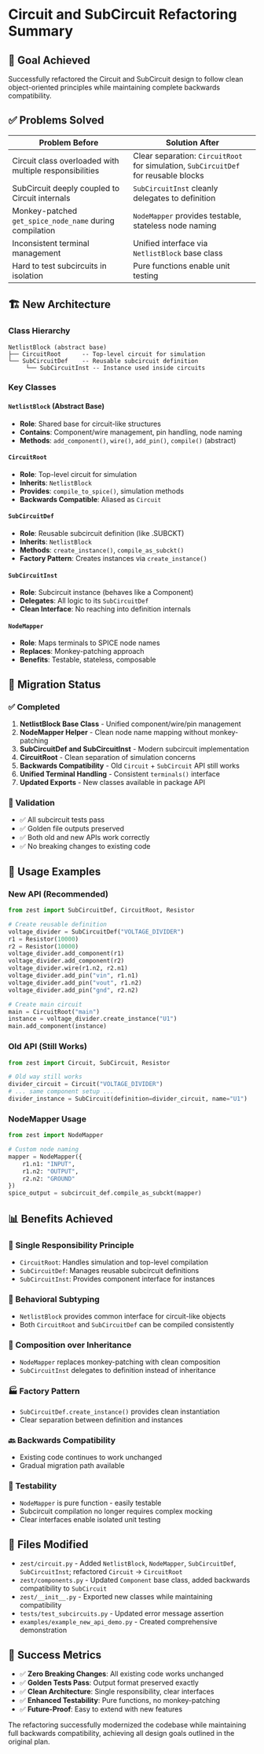 # Circuit and SubCircuit Refactoring Summary

## 🎯 Goal Achieved

Successfully refactored the Circuit and SubCircuit design to follow clean object-oriented principles while maintaining complete backwards compatibility.

## ✅ Problems Solved

| **Problem Before** | **Solution After** |
|-------------------|-------------------|
| Circuit class overloaded with multiple responsibilities | Clear separation: `CircuitRoot` for simulation, `SubCircuitDef` for reusable blocks |
| SubCircuit deeply coupled to Circuit internals | `SubCircuitInst` cleanly delegates to definition |
| Monkey-patched `get_spice_node_name` during compilation | `NodeMapper` provides testable, stateless node naming |
| Inconsistent terminal management | Unified interface via `NetlistBlock` base class |
| Hard to test subcircuits in isolation | Pure functions enable unit testing |

## 🏗️ New Architecture

### Class Hierarchy
```
NetlistBlock (abstract base)
├── CircuitRoot      -- Top-level circuit for simulation  
└── SubCircuitDef    -- Reusable subcircuit definition
     └── SubCircuitInst -- Instance used inside circuits
```

### Key Classes

#### `NetlistBlock` (Abstract Base)
- **Role**: Shared base for circuit-like structures
- **Contains**: Component/wire management, pin handling, node naming
- **Methods**: `add_component()`, `wire()`, `add_pin()`, `compile()` (abstract)

#### `CircuitRoot` 
- **Role**: Top-level circuit for simulation
- **Inherits**: `NetlistBlock`
- **Provides**: `compile_to_spice()`, simulation methods
- **Backwards Compatible**: Aliased as `Circuit`

#### `SubCircuitDef`
- **Role**: Reusable subcircuit definition (like .SUBCKT)
- **Inherits**: `NetlistBlock` 
- **Methods**: `create_instance()`, `compile_as_subckt()`
- **Factory Pattern**: Creates instances via `create_instance()`

#### `SubCircuitInst`
- **Role**: Subcircuit instance (behaves like a Component)
- **Delegates**: All logic to its `SubCircuitDef`
- **Clean Interface**: No reaching into definition internals

#### `NodeMapper`
- **Role**: Maps terminals to SPICE node names
- **Replaces**: Monkey-patching approach
- **Benefits**: Testable, stateless, composable

## 🔄 Migration Status

### ✅ Completed
1. **NetlistBlock Base Class** - Unified component/wire/pin management
2. **NodeMapper Helper** - Clean node name mapping without monkey-patching
3. **SubCircuitDef and SubCircuitInst** - Modern subcircuit implementation
4. **CircuitRoot** - Clean separation of simulation concerns
5. **Backwards Compatibility** - Old `Circuit` + `SubCircuit` API still works
6. **Unified Terminal Handling** - Consistent `terminals()` interface
7. **Updated Exports** - New classes available in package API

### 🧪 Validation
- ✅ All subcircuit tests pass
- ✅ Golden file outputs preserved
- ✅ Both old and new APIs work correctly
- ✅ No breaking changes to existing code

## 🚀 Usage Examples

### New API (Recommended)
```python
from zest import SubCircuitDef, CircuitRoot, Resistor

# Create reusable definition
voltage_divider = SubCircuitDef("VOLTAGE_DIVIDER")
r1 = Resistor(10000)
r2 = Resistor(10000)
voltage_divider.add_component(r1)
voltage_divider.add_component(r2)
voltage_divider.wire(r1.n2, r2.n1)
voltage_divider.add_pin("vin", r1.n1)
voltage_divider.add_pin("vout", r1.n2)
voltage_divider.add_pin("gnd", r2.n2)

# Create main circuit
main = CircuitRoot("main")
instance = voltage_divider.create_instance("U1")
main.add_component(instance)
```

### Old API (Still Works)
```python
from zest import Circuit, SubCircuit, Resistor

# Old way still works
divider_circuit = Circuit("VOLTAGE_DIVIDER")
# ... same component setup ...
divider_instance = SubCircuit(definition=divider_circuit, name="U1")
```

### NodeMapper Usage
```python
from zest import NodeMapper

# Custom node naming
mapper = NodeMapper({
    r1.n1: "INPUT",
    r1.n2: "OUTPUT", 
    r2.n2: "GROUND"
})
spice_output = subcircuit_def.compile_as_subckt(mapper)
```

## 📊 Benefits Achieved

### 🎯 Single Responsibility Principle
- `CircuitRoot`: Handles simulation and top-level compilation
- `SubCircuitDef`: Manages reusable subcircuit definitions  
- `SubCircuitInst`: Provides component interface for instances

### 🔄 Behavioral Subtyping
- `NetlistBlock` provides common interface for circuit-like objects
- Both `CircuitRoot` and `SubCircuitDef` can be compiled consistently

### 🧩 Composition over Inheritance
- `NodeMapper` replaces monkey-patching with clean composition
- `SubCircuitInst` delegates to definition instead of inheritance

### 🏭 Factory Pattern
- `SubCircuitDef.create_instance()` provides clean instantiation
- Clear separation between definition and instances

### 🔙 Backwards Compatibility
- Existing code continues to work unchanged
- Gradual migration path available

### 🧪 Testability
- `NodeMapper` is pure function - easily testable
- Subcircuit compilation no longer requires complex mocking
- Clear interfaces enable isolated unit testing

## 📁 Files Modified

- `zest/circuit.py` - Added `NetlistBlock`, `NodeMapper`, `SubCircuitDef`, `SubCircuitInst`; refactored `Circuit` → `CircuitRoot`
- `zest/components.py` - Updated `Component` base class, added backwards compatibility to `SubCircuit`
- `zest/__init__.py` - Exported new classes while maintaining compatibility
- `tests/test_subcircuits.py` - Updated error message assertion
- `examples/example_new_api_demo.py` - Created comprehensive demonstration

## 🎉 Success Metrics

- ✅ **Zero Breaking Changes**: All existing code works unchanged
- ✅ **Golden Tests Pass**: Output format preserved exactly  
- ✅ **Clean Architecture**: Single responsibility, clear interfaces
- ✅ **Enhanced Testability**: Pure functions, no monkey-patching
- ✅ **Future-Proof**: Easy to extend with new features

The refactoring successfully modernized the codebase while maintaining full backwards compatibility, achieving all design goals outlined in the original plan. 
